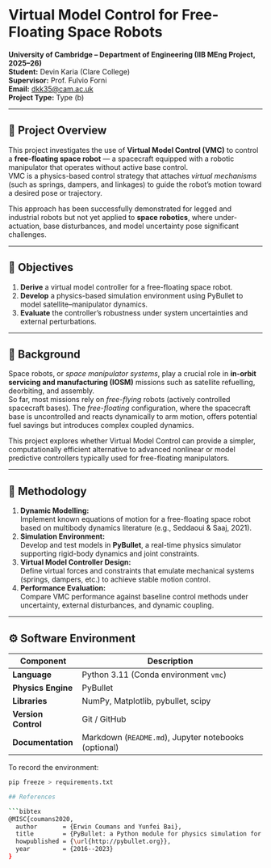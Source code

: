 ﻿# Virtual Model Control for Free-Floating Space Robots  
**University of Cambridge – Department of Engineering (IIB MEng Project, 2025–26)**  
**Student:** Devin Karia (Clare College)  
**Supervisor:** Prof. Fulvio Forni  
**Email:** dkk35@cam.ac.uk  
**Project Type:** Type (b)

---

## 🎯 Project Overview
This project investigates the use of **Virtual Model Control (VMC)** to control a **free-floating space robot** — a spacecraft equipped with a robotic manipulator that operates without active base control.  
VMC is a physics-based control strategy that attaches *virtual mechanisms* (such as springs, dampers, and linkages) to guide the robot’s motion toward a desired pose or trajectory.

This approach has been successfully demonstrated for legged and industrial robots but not yet applied to **space robotics**, where under-actuation, base disturbances, and model uncertainty pose significant challenges.  

---

## 🧩 Objectives
1. **Derive** a virtual model controller for a free-floating space robot.  
2. **Develop** a physics-based simulation environment using PyBullet to model satellite–manipulator dynamics.  
3. **Evaluate** the controller’s robustness under system uncertainties and external perturbations.  

---

## 🧠 Background
Space robots, or *space manipulator systems*, play a crucial role in **in-orbit servicing and manufacturing (IOSM)** missions such as satellite refuelling, deorbiting, and assembly.  
So far, most missions rely on *free-flying* robots (actively controlled spacecraft bases). The *free-floating* configuration, where the spacecraft base is uncontrolled and reacts dynamically to arm motion, offers potential fuel savings but introduces complex coupled dynamics.  

This project explores whether Virtual Model Control can provide a simpler, computationally efficient alternative to advanced nonlinear or model predictive controllers typically used for free-floating manipulators.

---

## 🧪 Methodology
1. **Dynamic Modelling:**  
   Implement known equations of motion for a free-floating space robot based on multibody dynamics literature (e.g., Seddaoui & Saaj, 2021).  
2. **Simulation Environment:**  
   Develop and test models in **PyBullet**, a real-time physics simulator supporting rigid-body dynamics and joint constraints.  
3. **Virtual Model Controller Design:**  
   Define virtual forces and constraints that emulate mechanical systems (springs, dampers, etc.) to achieve stable motion control.  
4. **Performance Evaluation:**  
   Compare VMC performance against baseline control methods under uncertainty, external disturbances, and dynamic coupling.

---

## ⚙️ Software Environment
| Component | Description |
|------------|-------------|
| **Language** | Python 3.11 (Conda environment `vmc`) |
| **Physics Engine** | PyBullet |
| **Libraries** | NumPy, Matplotlib, pybullet, scipy |
| **Version Control** | Git / GitHub |
| **Documentation** | Markdown (`README.md`), Jupyter notebooks (optional) |

To record the environment:
```bash
pip freeze > requirements.txt

## References

```bibtex
@MISC{coumans2020,
  author       = {Erwin Coumans and Yunfei Bai},
  title        = {PyBullet: a Python module for physics simulation for games, robotics and machine learning},
  howpublished = {\url{http://pybullet.org}},
  year         = {2016--2023}
}

